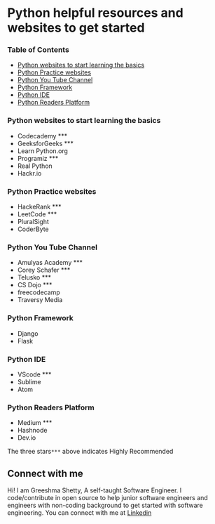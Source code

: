 # Python helpful resources and websites to get started

### Table of Contents
   * [Python websites to start learning the basics](#Python-websites)
   * [Python Practice websites](#Python-Practice)
   * [Python You Tube Channel](#Python-You-Tube)
   * [Python Framework](#framework)
   * [Python IDE](#ide)
   * [Python Readers Platform](#blogs)


### <a name="Python-websites"></a>Python websites to start learning the basics
   * Codecademy  ***
   * GeeksforGeeks  ***
   * Learn Python.org
   * Programiz  ***
   * Real Python
   * Hackr.io
   
###  <a name="Python-Practice"></a>Python Practice websites
   - HackeRank  ***
   - LeetCode   ***
   - PluralSight
   - CoderByte

### <a name="Python-You-Tube"></a>Python You Tube Channel
   - Amulyas Academy  ***
   - Corey Schafer    ***
   - Telusko          ***
   - CS Dojo          ***
   - freecodecamp
   - Traversy Media

### <a name="framework"></a>Python Framework
   - Django
   - Flask

### <a name="ide"></a>Python IDE
  - VScode   ***
  - Sublime
  - Atom

### <a name="blogs"/> Python Readers Platform
  - Medium   ***
  - Hashnode
  - Dev.io

The three stars`***` above indicates Highly Recommended 

## Connect with me
   Hi! I am Greeshma Shetty, A self-taught Software Engineer. I code/contribute in open source to help junior software engineers and engineers with non-coding background to get started with software engineering. You can connect with me at [Linkedin](https://www.linkedin.com/in/greeshma-shetty-a88287a9/)
   


